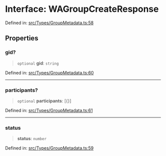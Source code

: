 # Interface: WAGroupCreateResponse

Defined in: [src/Types/GroupMetadata.ts:58](https://github.com/Fokusdotid/bail/blob/3bcafd64e13ba51a595ace0ee7bd2c9c52ab1814/src/Types/GroupMetadata.ts#L58)

## Properties

### gid?

> `optional` **gid**: `string`

Defined in: [src/Types/GroupMetadata.ts:60](https://github.com/Fokusdotid/bail/blob/3bcafd64e13ba51a595ace0ee7bd2c9c52ab1814/src/Types/GroupMetadata.ts#L60)

***

### participants?

> `optional` **participants**: \[\{\}\]

Defined in: [src/Types/GroupMetadata.ts:61](https://github.com/Fokusdotid/bail/blob/3bcafd64e13ba51a595ace0ee7bd2c9c52ab1814/src/Types/GroupMetadata.ts#L61)

***

### status

> **status**: `number`

Defined in: [src/Types/GroupMetadata.ts:59](https://github.com/Fokusdotid/bail/blob/3bcafd64e13ba51a595ace0ee7bd2c9c52ab1814/src/Types/GroupMetadata.ts#L59)
